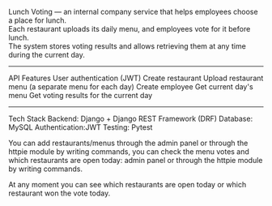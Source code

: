 Lunch Voting  — an internal company service that helps employees choose a place for lunch.  
Each restaurant uploads its daily menu, and employees vote for it before lunch.  
The system stores voting results and allows retrieving them at any time during the current day.

---

 API Features
User authentication (JWT)
Create restaurant
Upload restaurant menu (a separate menu for each day)
Create employee
Get current day's menu
Get voting results for the current day

---

 Tech Stack
Backend: Django + Django REST Framework (DRF)
Database: MySQL
Authentication:JWT 
Testing: Pytest

You can add restaurants/menus through the admin panel or through the httpie module by writing commands, 
you can check the menu votes and which restaurants are open today: admin panel or through the httpie module by writing commands.


At any moment you can see which restaurants are open today or which restaurant won the vote today.

